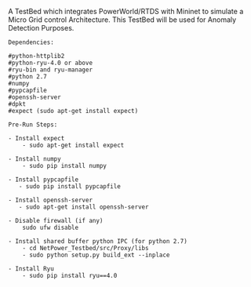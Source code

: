 A TestBed which integrates PowerWorld/RTDS with Mininet to simulate a
Micro Grid control Architecture. This TestBed will be used for 
Anomaly Detection Purposes.

```
Dependencies:

#python-httplib2
#python-ryu-4.0 or above
#ryu-bin and ryu-manager
#python 2.7
#numpy
#pypcapfile
#openssh-server
#dpkt
#expect (sudo apt-get install expect)
```

```
Pre-Run Steps:

- Install expect
    - sudo apt-get install expect

- Install numpy
    - sudo pip install numpy

- Install pypcapfile
   - sudo pip install pypcapfile

- Install openssh-server
   - sudo apt-get install openssh-server

- Disable firewall (if any)
    sudo ufw disable
    
- Install shared buffer python IPC (for python 2.7)
    - cd NetPower_Testbed/src/Proxy/libs
    - sudo python setup.py build_ext --inplace
    
- Install Ryu
    - sudo pip install ryu==4.0
```
